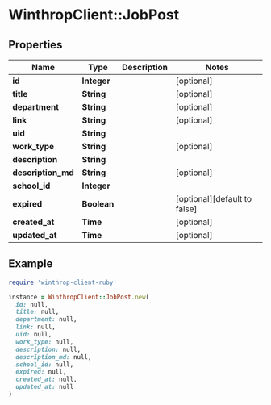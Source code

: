# WinthropClient::JobPost

## Properties

| Name | Type | Description | Notes |
| ---- | ---- | ----------- | ----- |
| **id** | **Integer** |  | [optional] |
| **title** | **String** |  | [optional] |
| **department** | **String** |  | [optional] |
| **link** | **String** |  | [optional] |
| **uid** | **String** |  |  |
| **work_type** | **String** |  | [optional] |
| **description** | **String** |  |  |
| **description_md** | **String** |  | [optional] |
| **school_id** | **Integer** |  |  |
| **expired** | **Boolean** |  | [optional][default to false] |
| **created_at** | **Time** |  | [optional] |
| **updated_at** | **Time** |  | [optional] |

## Example

```ruby
require 'winthrop-client-ruby'

instance = WinthropClient::JobPost.new(
  id: null,
  title: null,
  department: null,
  link: null,
  uid: null,
  work_type: null,
  description: null,
  description_md: null,
  school_id: null,
  expired: null,
  created_at: null,
  updated_at: null
)
```

